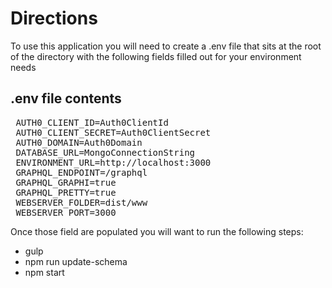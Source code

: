 # Directions #

To use this application you will need to create a .env file that sits at the root of the directory with the following fields filled out for your environment needs

## .env file contents ##
<pre>
 AUTH0_CLIENT_ID=Auth0ClientId
 AUTH0_CLIENT_SECRET=Auth0ClientSecret
 AUTH0_DOMAIN=Auth0Domain
 DATABASE_URL=MongoConnectionString
 ENVIRONMENT_URL=http://localhost:3000
 GRAPHQL_ENDPOINT=/graphql
 GRAPHQL_GRAPHI=true
 GRAPHQL_PRETTY=true
 WEBSERVER_FOLDER=dist/www
 WEBSERVER_PORT=3000
</pre>

Once those field are populated you will want to run the following steps:
* gulp
* npm run update-schema 
* npm start
